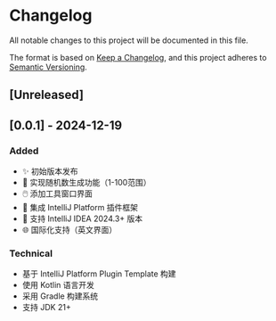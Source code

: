 # Changelog

All notable changes to this project will be documented in this file.

The format is based on [Keep a Changelog](https://keepachangelog.com/en/1.0.0/),
and this project adheres to [Semantic Versioning](https://semver.org/spec/v2.0.0.html).

## [Unreleased]

## [0.0.1] - 2024-12-19

### Added
- ✨ 初始版本发布
- 🎲 实现随机数生成功能（1-100范围）
- 🖱️ 添加工具窗口界面
- 🔧 集成 IntelliJ Platform 插件框架
- 📱 支持 IntelliJ IDEA 2024.3+ 版本
- 🌐 国际化支持（英文界面）

### Technical
- 基于 IntelliJ Platform Plugin Template 构建
- 使用 Kotlin 语言开发
- 采用 Gradle 构建系统
- 支持 JDK 21+
